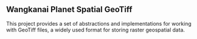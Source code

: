 ## Wangkanai Planet Spatial GeoTiff

This project provides a set of abstractions and implementations for working with GeoTiff files,
a widely used format for storing raster geospatial data.
